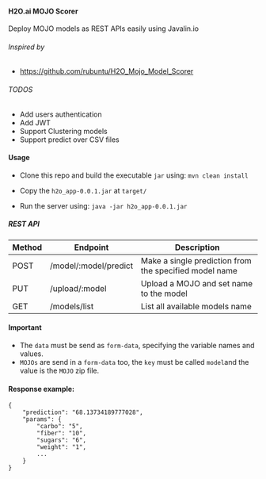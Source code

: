 #### H2O.ai MOJO Scorer

Deploy MOJO models as REST APIs easily using Javalin.io

###### Inspired by
* https://github.com/rubuntu/H2O_Mojo_Model_Scorer


###### TODOS
* Add users authentication
* Add JWT
* Support Clustering models
* Support predict over CSV files

#### Usage

* Clone this repo and build the executable `jar` using:
`mvn clean install`

* Copy the `h2o_app-0.0.1.jar` at `target/`

* Run the server using:
`java -jar h2o_app-0.0.1.jar`

##### REST API

| Method  | Endpoint | Description |
| ------------- | ------------- | ------------- |
| POST  | /model/:model/predict | Make a single prediction from the specified model name
| PUT  | /upload/:model | Upload a MOJO and set name to the model
| GET  | /models/list | List all available models name

#### Important 
* The `data` must be send as `form-data`, specifying the variable names and values.
* `MOJOs` are send in a `form-data` too, the `key` must be called `model`and the value is the `MOJO` zip file.

#### Response example:
```
{
    "prediction": "68.13734189777028",
    "params": {
        "carbo": "5",
        "fiber": "10",
        "sugars": "6",
        "weight": "1",
        ...
    }
}
```